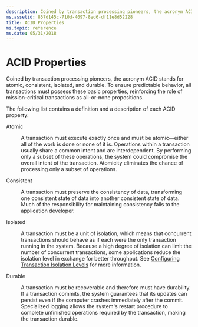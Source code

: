 ```yaml
---
description: Coined by transaction processing pioneers, the acronym ACID stands for atomic, consistent, isolated, and durable.
ms.assetid: 857d145c-710d-4097-8ed6-df11e8d52228
title: ACID Properties
ms.topic: reference
ms.date: 05/31/2018
---
```


# ACID Properties

Coined by transaction processing pioneers, the acronym ACID stands for atomic, consistent, isolated, and durable. To ensure predictable behavior, all transactions must possess these basic properties, reinforcing the role of mission-critical transactions as all-or-none propositions.

The following list contains a definition and a description of each ACID property:

<dl> <dt>

<span id="Atomic"></span><span id="atomic"></span><span id="ATOMIC"></span>Atomic
</dt> <dd>

A transaction must execute exactly once and must be atomic—either all of the work is done or none of it is. Operations within a transaction usually share a common intent and are interdependent. By performing only a subset of these operations, the system could compromise the overall intent of the transaction. Atomicity eliminates the chance of processing only a subset of operations.

</dd> <dt>

<span id="Consistent"></span><span id="consistent"></span><span id="CONSISTENT"></span>Consistent
</dt> <dd>

A transaction must preserve the consistency of data, transforming one consistent state of data into another consistent state of data. Much of the responsibility for maintaining consistency falls to the application developer.

</dd> <dt>

<span id="Isolated"></span><span id="isolated"></span><span id="ISOLATED"></span>Isolated
</dt> <dd>

A transaction must be a unit of isolation, which means that concurrent transactions should behave as if each were the only transaction running in the system. Because a high degree of isolation can limit the number of concurrent transactions, some applications reduce the isolation level in exchange for better throughput. See [Configuring Transaction Isolation Levels](configuring-transaction-isolation-levels.md) for more information.

</dd> <dt>

<span id="Durable"></span><span id="durable"></span><span id="DURABLE"></span>Durable
</dt> <dd>

A transaction must be recoverable and therefore must have durability. If a transaction commits, the system guarantees that its updates can persist even if the computer crashes immediately after the commit. Specialized logging allows the system's restart procedure to complete unfinished operations required by the transaction, making the transaction durable.

</dd> </dl>

 

 



